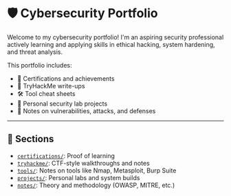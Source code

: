 # 🛡️ Cybersecurity Portfolio

Welcome to my cybersecurity portfolio! I'm an aspiring security professional actively learning and applying skills in ethical hacking, system hardening, and threat analysis.

This portfolio includes:
- 🏅 Certifications and achievements
- 🧠 TryHackMe write-ups
- 🛠 Tool cheat sheets
- 🧪 Personal security lab projects
- 📝 Notes on vulnerabilities, attacks, and defenses


---

## 📁 Sections

- [`certifications/`](./certifications): Proof of learning
- [`tryhackme/`](./tryhackme): CTF-style walkthroughs and notes
- [`tools/`](./tools): Notes on tools like Nmap, Metasploit, Burp Suite
- [`projects/`](./projects): Personal labs and system builds
- [`notes/`](./notes): Theory and methodology (OWASP, MITRE, etc.)



